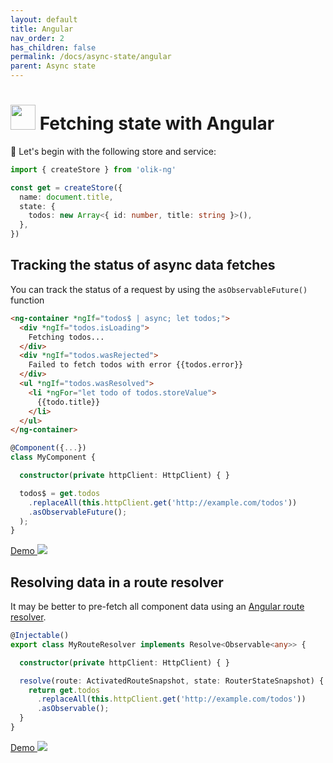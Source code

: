```yaml
---
layout: default
title: Angular
nav_order: 2
has_children: false
permalink: /docs/async-state/angular
parent: Async state
---
```


# <img src="../../assets/images/angular_large.png" width="40" class="ng-icon"/> Fetching state with Angular

🥚 Let's begin with the following store and service:

```ts
import { createStore } from 'olik-ng'

const get = createStore({
  name: document.title,
  state: {
    todos: new Array<{ id: number, title: string }>(),
  },
})
```

## **Tracking** the status of **async data fetches**
You can track the status of a request by using the `asObservableFuture()` function
```html
<ng-container *ngIf="todos$ | async; let todos;">
  <div *ngIf="todos.isLoading">
    Fetching todos...
  </div>
  <div *ngIf="todos.wasRejected">
    Failed to fetch todos with error {{todos.error}}
  </div>
  <ul *ngIf="todos.wasResolved">
    <li *ngFor="let todo of todos.storeValue">
      {{todo.title}}
    </li>
  </ul>
</ng-container>
```
```ts {8}
@Component({...})
class MyComponent {

  constructor(private httpClient: HttpClient) { }

  todos$ = get.todos
    .replaceAll(this.httpClient.get('http://example.com/todos'))
    .asObservableFuture();
  );
}
```
<a href="https://codesandbox.io/s/olik-ng-async-5y3hd?file=/src/app/app.component.ts" target="_blank">Demo <img src="../assets/images/code_sandbox_blue.png"/></a>

## **Resolving data** in a route resolver
It may be better to pre-fetch all component data using an [Angular route resolver](https://angular.io/api/router/Resolve).
```ts {9}
@Injectable()
export class MyRouteResolver implements Resolve<Observable<any>> {

  constructor(private httpClient: HttpClient) { }

  resolve(route: ActivatedRouteSnapshot, state: RouterStateSnapshot) {
    return get.todos
      .replaceAll(this.httpClient.get('http://example.com/todos'))
      .asObservable();
  }
}
```
<a href="https://codesandbox.io/s/olik-ng-route-resolver-6mmbk?file=/src/app/child.resolver.ts" target="_blank">Demo <img src="../assets/images/code_sandbox_blue.png"/></a>
